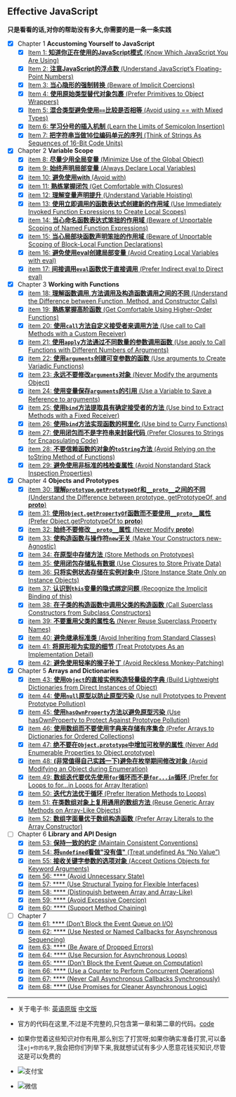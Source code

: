## Effective JavaScript

**只是看看的话,对你的帮助没有多大,你需要的是一条一条实践**

+ [x] Chapter 1 **Accustoming Yourself to JavaScript**
    - [x] [Item 1: **知道你正在使用的JavaScript模式** (Know Which JavaScript You Are Using)](chapter-1/know-which-javascript-you-are-using.md) 
    - [x] [Item 2: **注意JavaScript的浮点数** (Understand JavaScript’s Floating-Point Numbers)](chapter-1/understand-javascript’s-floating-point-numbers.md) 
    - [x] [Item 3: **当心隐形的强制转换** (Beware of Implicit Coercions)](chapter-1/beware-of-implicit-coercions.md) 
    - [x] [Item 4: **使用原始类型替代对象包裹** (Prefer Primitives to Object Wrappers)](chapter-1/prefer-primitives-to-object-wrappers.md) 
    - [x] [Item 5: **混合类型避免使用`==`比较是否相等** (Avoid using == with Mixed Types)](chapter-1/avoid-using-not-strict-equality-with-mixed-types.md) 
    - [x] [Item 6: **学习分号的插入机制** (Learn the Limits of Semicolon Insertion)](chapter-1/learn-the-limits-of-semicolon-insertion.md) 
    - [x] [Item 7: **把字符串当做16位编码单元的序列** (Think of Strings As Sequences of 16-Bit Code Units)](chapter-1/think-of-strings-as-sequences-of-16-bit-code-units.md) 
+ [x] Chapter 2 **Variable Scope**
    - [x] [item 8: **尽量少用全局变量** (Minimize Use of the Global Object)](chapter-2/minimize-use-of-the-global-object.md)    
    - [x] [item 9: **始终声明局部变量** (Always Declare Local Variables)](chapter-2/always-declare-local-variables.md)    
    - [x] [item 10: **避免使用with** (Avoid with)](chapter-2/avoid-with.md)    
    - [x] [item 11: **熟练掌握闭包** (Get Comfortable with Closures)](chapter-2/get-comfortable-with-closures.md)    
    - [x] [item 12: **理解变量声明提升** (Understand Variable Hoisting)](chapter-2/understand-variable-hoisting.md)    
    - [x] [item 13: **使用立即调用的函数表达式创建新的作用域** (Use Immediately Invoked Function Expressions to Create Local Scopes)](chapter-2/use-immediately-invoked-function-expressions-to-create-local-scopes.md)    
    - [x] [item 14: **当心命名函数表达式笨拙的作用域** (Beware of Unportable Scoping of Named Function Expressions)](chapter-2/beware-of-unportable-scoping-of-named-function-expressions.md)    
    - [x] [item 15: **当心局部块函数声明笨拙的作用域** (Beware of Unportable Scoping of Block-Local Function Declarations)](chapter-2/beware-of-unportable-scoping-of-block-local-function-declarations.md)    
    - [x] [item 16: **避免使用eval创建局部变量** (Avoid Creating Local Variables with eval)](chapter-2/avoid-creating-local-variables-with-eval.md)    
    - [x] [item 17: **间接调用`eval`函数优于直接调用** (Prefer Indirect eval to Direct eval)](chapter-2/prefer-indirect-eval-to-direct-eval.md)    
+ [x] Chapter 3 **Working with Functions**
    - [x] [item 18: **理解函数调用,方法调用及构造函数调用之间的不同** (Understand the Difference between Function, Method, and Constructor Calls)](chapter-3/understand-the-difference-between-function-method-and-constructor-calls.md) 
    - [x] [item 19: **熟练掌握高阶函数** (Get Comfortable Using Higher-Order Functions)](chapter-3/get-comfortable-using-higher-order-functions.md) 
    - [x] [item 20: **使用`call`方法自定义接受者来调用方法** (Use call to Call Methods with a Custom Receiver)](chapter-3/use-call-to-call-methods-with-a-custom-receiver.md) 
    - [x] [item 21: **使用`apply`方法通过不同数量的参数调用函数** (Use apply to Call Functions with Different Numbers of Arguments)](chapter-3/use-apply-to-call-functions-with-different-numbers-of-arguments.md) 
    - [x] [item 22: **使用`arguments`创建可变参数的函数** (Use arguments to Create Variadic Functions)](chapter-3/use-arguments-to-create-variadic-functions.md) 
    - [x] [item 23: **永远不要修改`arguments`对象** (Never Modify the arguments Object)](chapter-3/never-modify-the-arguments-object.md) 
    - [x] [item 24: **使用变量保存`arguments`的引用** (Use a Variable to Save a Reference to arguments)](chapter-3/use-a-variable-to-save-a-reference-to-arguments.md) 
    - [x] [item 25: **使用`bind`方法提取具有确定接受者的方法** (Use bind to Extract Methods with a Fixed Receiver)](chapter-3/use-bind-to-extract-methods-with-a-fixed-receiver.md) 
    - [x] [item 26: **使用`bind`方法实现函数的柯里化** (Use bind to Curry Functions)](chapter-3/use-bind-to-curry-functions.md) 
    - [x] [item 27: **使用闭包而不是字符串来封装代码** (Prefer Closures to Strings for Encapsulating Code)](chapter-3/prefer-closures-to-strings-for-encapsulating-code.md) 
    - [x] [item 28: **不要信赖函数的对象的`toString`方法** (Avoid Relying on the toString Method of Functions)](chapter-3/avoid-relying-on-the-toString-method-of-functions.md) 
    - [x] [item 29: **避免使用非标准的栈检查属性** (Avoid Nonstandard Stack Inspection Properties)](chapter-3/avoid-nonstandard-stack-inspection-properties.md) 
+ [x] Chapter 4 **Objects and Prototypes**
    - [x] [item 30: **理解`prototype`,`getPrototypeOf`和`__proto__`之间的不同** (Understand the Difference between prototype, getPrototypeOf, and __proto__)](chapter-4/understand-the-difference-between-prototype-getPrototypeOf-and-__proto__.md)    
    - [x] [item 31: **使用`Object.getPropertyOf`函数而不要使用`__proto__`属性** (Prefer Object.getPrototypeOf to __proto__)](chapter-4/prefer-object.getPrototypeOf-to-__proto__.md)    
    - [x] [item 32: **始终不要修改`__proto__`属性** (Never Modify __proto__)](chapter-4/never-modify-__proto__.md)    
    - [x] [item 33: **使构造函数与操作符`new`无关** (Make Your Constructors new-Agnostic)](chapter-4/make-your-constructors-new-agnostic.md)    
    - [x] [item 34: **在原型中存储方法** (Store Methods on Prototypes)](chapter-4/store-methods-on-prototypes.md)    
    - [x] [item 35: **使用闭包存储私有数据** (Use Closures to Store Private Data)](chapter-4/use-closures-to-store-private-data.md)    
    - [x] [item 36: **只将实例状态存储在实例对象中** (Store Instance State Only on Instance Objects)](chapter-4/store-instance-state-only-on-instance-objects.md)    
    - [x] [item 37: **认识到`this`变量的隐式绑定问题** (Recognize the Implicit Binding of this)](chapter-4/recognize-the-implicit-binding-of-this.md)    
    - [x] [item 38: **在子类的构造函数中调用父类的构造函数** (Call Superclass Constructors from Subclass Constructors)](chapter-4/call-superclass-constructors-from-subclass-constructors.md)    
    - [x] [item 39: **不要重用父类的属性名** (Never Reuse Superclass Property Names)](chapter-4/never-reuse-superclass-property-names.md)    
    - [x] [item 40: **避免继承标准类** (Avoid Inheriting from Standard Classes)](chapter-4/avoid-inheriting-from-standard-classes.md)    
    - [x] [item 41: **将原形视为实现的细节** (Treat Prototypes As an Implementation Detail)](chapter-4/treat-prototypes-as-an-implementation-detail.md)    
    - [x] [item 42: **避免使用轻率的猴子补丁** (Avoid Reckless Monkey-Patching)](chapter-4/avoid-reckless-monkey-patching.md)    
+ [x] Chapter 5 **Arrays and Dictionaries**
    - [x] [item 43: **使用`Object`的直接实例构造轻量级的字典** (Build Lightweight Dictionaries from Direct Instances of Object)](chapter-5/build-lightweight-dictionaries-from-direct-instances-of-object.md)
    - [x] [item 44: **使用`null`原型以防止原型污染** (Use null Prototypes to Prevent Prototype Pollution)](chapter-5/use-null-prototypes-to-prevent-prototype-pollution.md)
    - [x] [item 45: **使用`hasOwnProperty`方法以避免原型污染** (Use hasOwnProperty to Protect Against Prototype Pollution)](chapter-5/use-hasOwnProperty-to-protect-against-prototype-pollution.md)
    - [x] [item 46: **使用数组而不要使用字典来存储有序集合** (Prefer Arrays to Dictionaries for Ordered Collections)](chapter-5/prefer-arrays-to-dictionaries-for-ordered-collections.md)
    - [x] [item 47: **绝不要在`Object.prototype`中增加可枚举的属性** (Never Add Enumerable Properties to Object.prototype)](chapter-5/never-add-enumerable-properties-to-Object.prototype.md)
    - [x] [item 48: **(非常值得自己实践一下)避免在枚举期间修改对象** (Avoid Modifying an Object during Enumeration)](chapter-5/avoid-modifying-an-Object-during-enumeration.md)
    - [x] [item 49: **数组迭代要优先使用`for`循环而不是`for...in`循环** (Prefer for Loops to for...in Loops for Array Iteration)](chapter-5/prefer-for-loops-to-for-in-loops-for-array-iteration.md)
    - [x] [item 50: **迭代方法优于循环** (Prefer Iteration Methods to Loops)](chapter-5/prefer-iteration-methods-to-loops.md)
    - [x] [item 51: **在类数组对象上复用通用的数组方法** (Reuse Generic Array Methods on Array-Like Objects)](chapter-5/reuse-generic-array-methods-on-array-like-Objects.md)
    - [x] [item 52: **数组字面量优于数组构造函数** (Prefer Array Literals to the Array Constructor)](chapter-5/prefer-array-literals-to-the-array-constructor.md)
+ [ ] Chapter 6 **Library and API Design**
    - [x] [item 53: **保持一致的约定** (Maintain Consistent Conventions)](chapter-6/maintain-consistent-conventions.md)    
    - [x] [item 54: **将`undefined`看做"没有值"** (Treat undefined As “No Value”)](chapter-6/treat-undefined-as-no-value.md)    
    - [x] [item 55: **接收关键字参数的选项对象** (Accept Options Objects for Keyword Arguments)](chapter-6/accept-options-objects-for-keyword-arguments.md)    
    - [x] [item 56: **** (Avoid Unnecessary State)](chapter-6/avoid-unnecessary-state.md)    
    - [x] [item 57: **** (Use Structural Typing for Flexible Interfaces)](chapter-6/use-structural-typing-for-flexible-interfaces.md)    
    - [x] [item 58: **** (Distinguish between Array and Array-Like)](chapter-6/distinguish-between-array-and-array-like.md)    
    - [x] [item 59: **** (Avoid Excessive Coercion)](chapter-6/avoid-excessive-coercion.md)    
    - [x] [item 60: **** (Support Method Chaining)](chapter-6/support-method-chaining.md)    
+ [ ] Chapter 7
    - [x] [item 61: **** (Don’t Block the Event Queue on I/O)](chapter-7/do-not-block-the-event-queue-on-io.md) 
    - [x] [item 62: **** (Use Nested or Named Callbacks for Asynchronous Sequencing)](chapter-7/use-nested-or-named-callbacks-for-asynchronous-sequencing.md) 
    - [x] [item 63: **** (Be Aware of Dropped Errors)](chapter-7/be-aware-of-dropped-errors.md) 
    - [x] [item 64: **** (Use Recursion for Asynchronous Loops)](chapter-7/use-recursion-for-asynchronous-loops.md) 
    - [x] [item 65: **** (Don’t Block the Event Queue on Computation)](chapter-7/do-not-block-the-event-queue-on-computation.md) 
    - [x] [item 66: **** (Use a Counter to Perform Concurrent Operations)](chapter-7/use-a-counter-to-perform-concurrent-operations.md) 
    - [x] [item 67: **** (Never Call Asynchronous Callbacks Synchronously)](chapter-7/never-call-asynchronous-callbacks-synchronously.md) 
    - [x] [item 68: **** (Use Promises for Cleaner Asynchronous Logic)](chapter-7/) 
       
------

+ 关于电子书: [英语原版][1] [中文版][2]
+ 官方的代码在这里,不过是不完整的,只包含第一章和第二章的代码。[code](https://github.com/effectivejs/code)
+ 如果你觉着这些知识对你有用,那么别忘了打赏呀;如果你确实准备打赏,可以备注`ej+你的名字`,我会把你们列举下来,我就想试试有多少人愿意花钱买知识,尽管这是可以免费的

+ ![支付宝](http://angular.angular-china.org/a4f09982-a529-4750-99ea-20f28dbef068.jpg)
+ ![微信](http://angular.angular-china.org/d5f50f92-0768-46b1-90c5-101e7b4dc889.jpg)



[1]:http://o8qt8c0nf.bkt.clouddn.com/%5BEffective%20JavaScript%2068%20Specific%20Ways%20to%20Harness%20the%20Power%20of%20JavaScript%20%28Effective%20Software%20Development%20Series%29%20by%20David%20Herman%20-%202013%5D.pdf
[2]:http://o8qt8c0nf.bkt.clouddn.com/Effective%20JavaScript%EF%BC%9A%E7%BC%96%E5%86%99%E9%AB%98%E8%B4%A8%E9%87%8FJavaScript%E4%BB%A3%E7%A0%81%E7%9A%8468%E4%B8%AA%E6%9C%89%E6%95%88%E6%96%B9%E6%B3%95%EF%BC%88%E5%B8%A6%E4%B9%A6%E7%AD%BE%E4%B8%AD%E6%96%87%E6%89%AB%E6%8F%8F%E7%89%88%EF%BC%89.pdf
    
    
    
    
    
    
    
    
    
    
    
